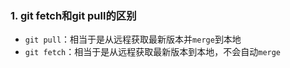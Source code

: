 ### 1. git fetch和git pull的区别

- `git pull`：相当于是从远程获取最新版本并`merge`到本地
- `git fetch`：相当于是从远程获取最新版本到本地，不会自动`merge`